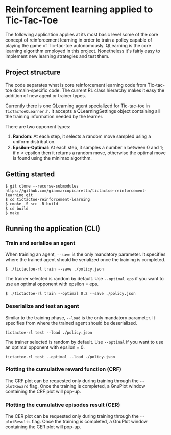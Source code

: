 # Reinforcement learning applied to Tic-Tac-Toe
The following application applies at its most basic level some of the core concept of reinforcement learning in order to train a policy capable of playing the game of Tic-tac-toe autonomously. QLearning is the core learning algorithm employed in this project. Nonetheless it's fairly easy to implement new learning strategies and test them.

## Project structure
The code separates what is core reinforcement learning code from Tic-tac-toe domain-specific code.
The current RL class hierarchy makes it easy the addition of new agent or trainer types.

Currently there is one QLearning agent specialized for Tic-tac-toe in ```TicTacToeQLearner.h```. It accepts a QLearningSettings object containing all the training information needed by the learner.

There are two opponent types:
1. **Random**: At each step, it selects a random move sampled using a uniform distribution.
3. **Epsilon-Optimal**: At each step, it samples a number n between 0 and 1; if n < epsilon then it returns a random move, otherwise the optimal move is found using the minimax algorithm.

## Getting started
```
$ git clone --recurse-submodules https://github.com/gianmarcopicarella/tictactoe-reinforcement-learning.git
$ cd tictactoe-reinforcement-learning
$ cmake -S src -B build
$ cd build
$ make
```

## Running the application (CLI)
### Train and serialize an agent
When training an agent, ```--save``` is the only mandatory parameter. It specifies where the trained agent should be serialized once the training is completed. 
```
$ ./tictactoe-rl train --save ./policy.json
```
The trainer selected is random by default. Use ```--optimal eps``` if you want to use an optimal opponent with epsilon = eps.
```
$ ./tictactoe-rl train --optimal 0.2 --save ./policy.json
```

### Deserialize and test an agent
Similar to the training phase, ```--load``` is the only mandatory parameter. It specifies from where the trained agent should be deserialized.
```  
tictactoe-rl test --load ./policy.json
```
The trainer selected is random by default. Use ```--optimal``` if you want to use an optimal opponent with epsilon = 0.
```
tictactoe-rl test --optimal --load ./policy.json
```

### Plotting the cumulative reward function (CRF)
The CRF plot can be requested only during training through the ```--plotReward``` flag.
Once the training is completed, a GnuPlot window containing the CRF plot will pop-up.
### Plotting the cumulative episodes result (CER)
The CER plot can be requested only during training through the ```--plotResults``` flag.
Once the training is completed, a GnuPlot window containing the CER plot will pop-up.
